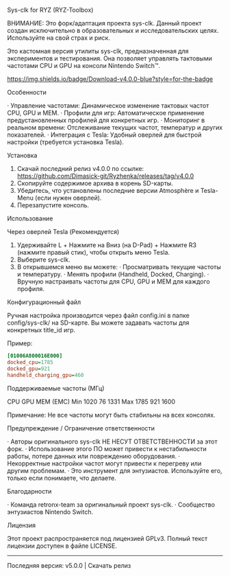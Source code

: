 Sys-clk for RYZ (RYZ-Toolbox)

ВНИМАНИЕ: Это форк/адаптация проекта sys-clk. Данный проект создан исключительно в образовательных и исследовательских целях. Используйте на свой страх и риск.

Это кастомная версия утилиты sys-clk, предназначенная для экспериментов и тестирования. Она позволяет управлять тактовыми частотами CPU и GPU на консоли Nintendo Switch™.

https://img.shields.io/badge/Download-v4.0.0-blue?style=for-the-badge

Особенности

· Управление частотами: Динамическое изменение тактовых частот CPU, GPU и MEM.
· Профили для игр: Автоматическое применение предустановленных профилей для конкретных игр.
· Мониторинг в реальном времени: Отслеживание текущих частот, температур и других показателей.
· Интеграция с Tesla: Удобный оверлей для быстрой настройки (требуется установка Tesla).

Установка

1. Скачай последний релиз v4.0.0 по ссылке: https://github.com/Dimasick-git/Ryzhenka/releases/tag/v4.0.0
2. Скопируйте содержимое архива в корень SD-карты.
3. Убедитесь, что установлены последние версии Atmosphère и Tesla-Menu (если нужен оверлей).
4. Перезапустите консоль.

Использование

Через оверлей Tesla (Рекомендуется)

1. Удерживайте L + Нажмите на Вниз (на D-Pad) + Нажмите R3 (нажмите правый стик), чтобы открыть меню Tesla.
2. Выберите sys-clk.
3. В открывшемся меню вы можете:
   · Просматривать текущие частоты и температуру.
   · Менять профили (Handheld, Docked, Charging).
   · Вручную настраивать частоты для CPU, GPU и MEM для каждого профиля.

Конфигурационный файл

Ручная настройка производится через файл config.ini в папке config/sys-clk/ на SD-карте. Вы можете задавать частоты для конкретных title_id игр.

Пример:

```ini
[01006A800016E000]
docked_cpu=1785
docked_gpu=921
handheld_charging_gpu=460
```

Поддерживаемые частоты (МГц)

 CPU GPU MEM (EMC)
Min 1020 76 1331
Max 1785 921 1600

Примечание: Не все частоты могут быть стабильны на всех консолях.

Предупреждение / Ограничение ответственности

· Авторы оригинального sys-clk НЕ НЕСУТ ОТВЕТСТВЕННОСТИ за этот форк.
· Использование этого ПО может привести к нестабильности работы, потере данных или повреждению оборудования.
· Некорректные настройки частот могут привести к перегреву или другим проблемам.
· Это инструмент для энтузиастов. Используйте его, только если понимаете, что делаете.

Благодарности

· Команда retronx-team за оригинальный проект sys-clk.
· Сообщество энтузиастов Nintendo Switch.

Лицензия

Этот проект распространяется под лицензией GPLv3. Полный текст лицензии доступен в файле LICENSE.

---

Последняя версия: v5.0.0 | Скачать релиз
